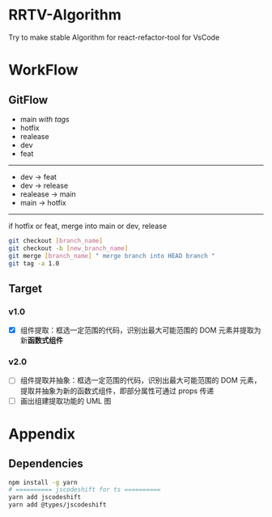 # RRTV-Algorithm
Try to make stable Algorithm for react-refactor-tool for VsCode

# WorkFlow

## GitFlow

- main *with tags*
- hotfix
- realease 
- dev
- feat
---

- dev -> feat
- dev -> release
- realease -> main
- main -> hotfix

---

if hotfix or feat, merge into main or dev, release

```bash
git checkout [branch_name]
git checkout -b [new_branch_name]
git merge [branch_name] " merge branch into HEAD branch "
git tag -a 1.0
```

## Target

### v1.0 

- [x] 组件提取：框选一定范围的代码，识别出最大可能范围的 DOM 元素并提取为新**函数式组件**

### v2.0

- [ ] 组件提取并抽象：框选一定范围的代码，识别出最大可能范围的 DOM 元素，提取并抽象为新的函数式组件，即部分属性可通过 props 传递
- [ ] 画出组建提取功能的 UML 图
# Appendix

## Dependencies

```bash
npm install -g yarn
# ========== jscodeshift for ts ==========
yarn add jscodeshift
yarn add @types/jscodeshift 
```
